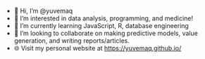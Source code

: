 - 👋 Hi, I’m @yuvemaq
- 👀 I’m interested in data analysis, programming, and medicine!
- 🌱 I’m currently learning JavaScript, R, database engineering
- 💞️ I’m looking to collaborate on making predictive models, value generation, and writing reports/articles. 
- 🌐 Visit my personal website at https://yuvemaq.github.io/

<!---
yuvemaq/yuvemaq is a ✨ special ✨ repository because its `README.md` (this file) appears on your GitHub profile.
You can click the Preview link to take a look at your changes.
--->
